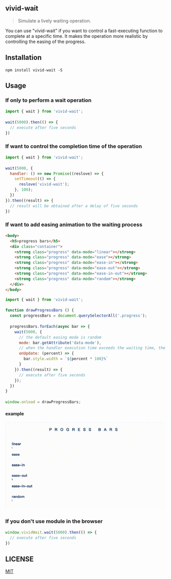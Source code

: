 ## vivid-wait

> Simulate a lively waiting operation.

You can use "vivid-wait" if you want to control a fast-executing function to complete at a specific time. It makes the operation more realistic by controlling the easing of the progress.

## Installation

```shell
npm install vivid-wait -S
```

## Usage

### If only to perform a wait operation

``` javascript
import { wait } from 'vivid-wait';

wait(5000).then(() => {
  // execute after five seconds
})
```

### If want to control the completion time of the operation

```javascript
import { wait } from 'vivid-wait';

wait(5000, {
  handler: () => new Promise((reslove) => {
    setTimeout(() => {
      reslove('vivid-wait');
    }, 100);
  })
}).then((result) => {
  // result will be obtained after a delay of five seconds
})
```

### If want to add easing animation to the waiting process

```html
<body>
  <h5>progress bars</h5>
  <div class="container">
    <strong class="progress" data-mode="linear"></strong>
    <strong class="progress" data-mode="ease"></strong>
    <strong class="progress" data-mode="ease-in"></strong>
    <strong class="progress" data-mode="ease-out"></strong>
    <strong class="progress" data-mode="ease-in-out"></strong>
    <strong class="progress" data-mode="random"></strong>
  </div>
</body>
```

```javascript
import { wait } from 'vivid-wait';

function drawProgressBars () {
  const progressBars = document.querySelectorAll('.progress');

  progressBars.forEach(async bar => {
    wait(5000, {
      // the default easing mode is random
      mode: bar.getAttribute('data-mode'),
      // when the handler execution time exceeds the waiting time, the progress will be maintained at 99% until completed
      onUpdate: (percent) => {
      	bar.style.width = `${percent * 100}%`
      }
    }).then((result) => {
      // execute after five seconds
    });
  })
}

window.onload = drawProgressBars;
```

#### example
<p align="center">
  <img src="https://raw.githubusercontent.com/huanjinliu/vivid-wait/master/example/easing-modes.gif">
</p>

### If you don't use module in the browser

``` javascript
window.vividWait.wait(5000).then(() => {
  // execute after five seconds
})
```

## LICENSE
[MIT](LICENSE)